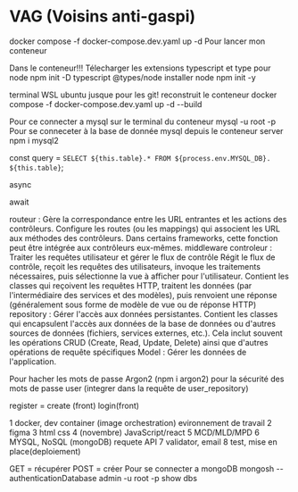 # VAG (Voisins anti-gaspi)

docker compose -f docker-compose.dev.yaml up -d
Pour lancer mon conteneur

Dans le conteneur!!!
Télecharger les extensions typescript et type pour node
 npm init -D typescript @types/node
installer node
 npm init -y

 terminal WSL ubuntu jusque pour les git!
reconstruit le conteneur
  docker compose -f docker-compose.dev.yaml up -d --build

Pour ce connecter a mysql sur le terminal du conteneur
  mysql -u root -p
Pour se conneceter à la base de donnée mysql depuis le conteneur server
  npm i mysql2

  <!-- requête SQL dans le repository -->
const query = ` SELECT ${this.table}.* FROM ${process.env.MYSQL_DB}. ${this.table} `;
<!-- retourne une promesse -->
async
<!-- temps d'attente -->
await
<!-- methode try/catch -->
<!-- essaye la requête et sinon type erreur -->

routeur :  Gère la correspondance entre les URL entrantes et les actions des contrôleurs.
 Configure les routes (ou les mappings) qui associent les URL aux méthodes des contrôleurs. Dans certains frameworks, cette fonction peut être intégrée aux contrôleurs eux-mêmes.
middleware
controleur : Traiter les requêtes utilisateur et gérer le flux de contrôle
Régit le flux de contrôle, reçoit les requêtes des utilisateurs, invoque les traitements nécessaires, puis sélectionne la vue à afficher pour l'utilisateur.
Contient les classes qui reçoivent les requêtes HTTP, traitent les données (par l'intermédiaire des services et des modèles), puis renvoient une réponse (généralement sous forme de modèle de vue ou de réponse HTTP)
repository : Gérer l'accès aux données persistantes.
Contient les classes qui encapsulent l'accès aux données de la base de données ou d'autres sources de données (fichiers, services externes, etc.). Cela inclut souvent les opérations CRUD (Create, Read, Update, Delete) ainsi que d'autres opérations de requête spécifiques
Model : Gérer les données de l'application.

Pour hacher les mots de passe Argon2 (npm i argon2)
pour la sécurité des mots de passe user (integrer dans la requête de user_repository)

register = create (front)
login(front)

1 docker, dev container (image orchestration) evironnement de travail
2 figma
3 html css
4 (novembre) JavaScript/react
5 MCD/MLD/MPD
6 MYSQL, NoSQL (mongoDB) requete API
7 validator, email
8 test, mise en place(deploiement)

  GET = récupérer
  POST = créer
Pour se connecter a mongoDB
  mongosh --authenticationDatabase admin -u root -p
  show dbs